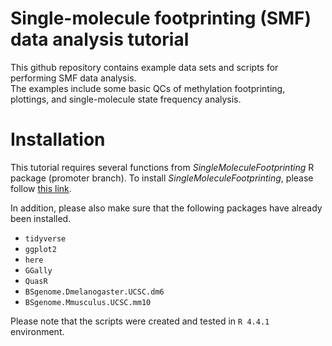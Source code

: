 # Single-molecule footprinting (SMF) data analysis tutorial
This github repository contains example data sets and scripts for performing SMF data analysis. <br />
The examples include some basic QCs of methylation footprinting, plottings, and single-molecule state frequency analysis.


# Installation
This tutorial requires several functions from _SingleMoleculeFootprinting_ R package (promoter branch).
To install _SingleMoleculeFootprinting_, please follow [this link](https://www.bioconductor.org/packages/release/bioc/html/SingleMoleculeFootprinting.html).

In addition, please also make sure that the following packages have already been installed. <br />
- `tidyverse` <br />
- `ggplot2` <br />
- `here` <br />
- `GGally` <br />
- `QuasR` <br />
- `BSgenome.Dmelanogaster.UCSC.dm6` <br />
- `BSgenome.Mmusculus.UCSC.mm10` <br />

Please note that the scripts were created and tested in `R 4.4.1` environment.

